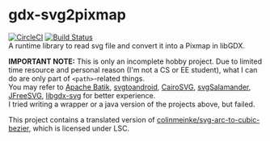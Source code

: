 # gdx-svg2pixmap
[![CircleCI](https://circleci.com/gh/fxzjshm/gdx-svg2pixmap.svg?style=svg)](https://circleci.com/gh/fxzjshm/gdx-svg2pixmap)  [![Build Status](https://travis-ci.org/fxzjshm/gdx-svg2pixmap.svg?branch=master)](https://travis-ci.org/fxzjshm/gdx-svg2pixmap)  
A runtime library to read svg file and convert it into a Pixmap in libGDX.

**IMPORTANT NOTE:** This is only an incomplete hobby project. Due to limited time resource and personal reason (I'm not a CS or EE student), what I can do are only part of `<path>`-related things.  
You may refer to 
[Apache Batik](https://xmlgraphics.apache.org/batik/), 
[svgtoandroid](https://github.com/misakuo/svgtoandroid), 
[CairoSVG](https://github.com/Kozea/CairoSVG), 
[svgSalamander](https://github.com/blackears/svgSalamander), 
[JFreeSVG](https://github.com/jfree/jfreesvg), 
[libgdx-svg](https://code.google.com/p/libgdx-svg/source/browse/gdx/src/com/badlogic/gdx/graphics/g2d/svg) 
for better experience.  
I tried writing a wrapper or a java version of the projects above, but failed.

This project contains a translated version of [colinmeinke/svg-arc-to-cubic-bezier](https://github.com/colinmeinke/svg-arc-to-cubic-bezier), which is licensed under LSC.  